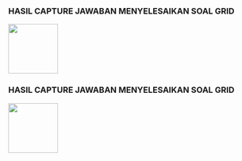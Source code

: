 <h3>HASIL CAPTURE JAWABAN MENYELESAIKAN SOAL GRID</h3>

<img
  style="width: 100px; height: 100px"
  src="C:\Users\ADMIN\Desktop\Belajar\menampilkanGambar\FROG.jpeg">

<h3>HASIL CAPTURE JAWABAN MENYELESAIKAN SOAL GRID</h3>

<img
  style="width: 100px; height: 100px"
  src="C:\Users\ADMIN\Desktop\Belajar\menampilkanGambar\GRID.jpeg">

